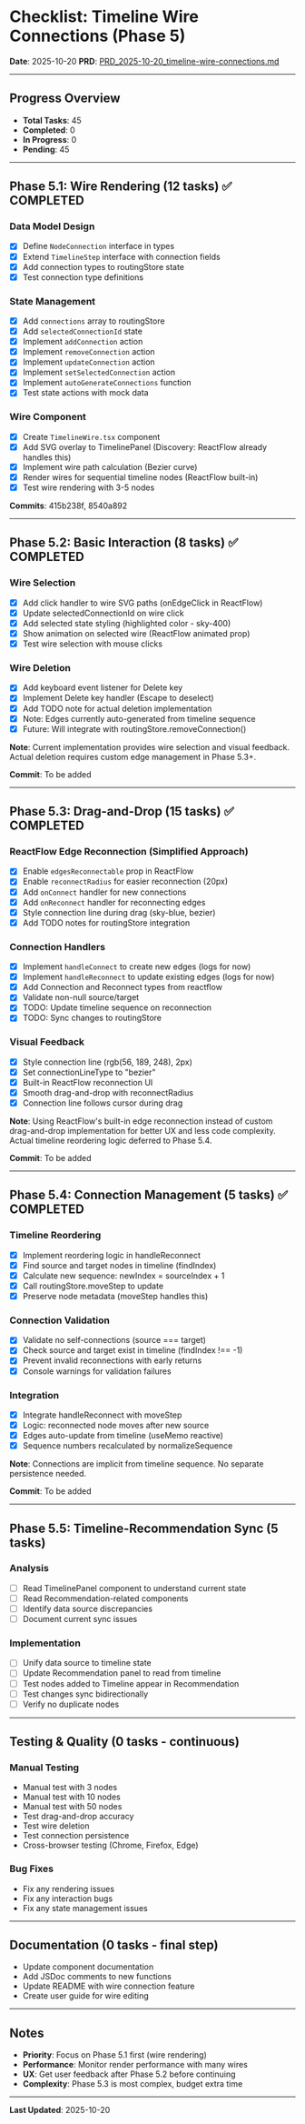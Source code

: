 # Checklist: Timeline Wire Connections (Phase 5)

**Date**: 2025-10-20
**PRD**: [PRD_2025-10-20_timeline-wire-connections.md](./PRD_2025-10-20_timeline-wire-connections.md)

---

## Progress Overview

- **Total Tasks**: 45
- **Completed**: 0
- **In Progress**: 0
- **Pending**: 45

---

## Phase 5.1: Wire Rendering (12 tasks) ✅ COMPLETED

### Data Model Design
- [x] Define `NodeConnection` interface in types
- [x] Extend `TimelineStep` interface with connection fields
- [x] Add connection types to routingStore state
- [x] Test connection type definitions

### State Management
- [x] Add `connections` array to routingStore
- [x] Add `selectedConnectionId` state
- [x] Implement `addConnection` action
- [x] Implement `removeConnection` action
- [x] Implement `updateConnection` action
- [x] Implement `setSelectedConnection` action
- [x] Implement `autoGenerateConnections` function
- [x] Test state actions with mock data

### Wire Component
- [x] Create `TimelineWire.tsx` component
- [x] Add SVG overlay to TimelinePanel (Discovery: ReactFlow already handles this)
- [x] Implement wire path calculation (Bezier curve)
- [x] Render wires for sequential timeline nodes (ReactFlow built-in)
- [x] Test wire rendering with 3-5 nodes

**Commits**: 415b238f, 8540a892

---

## Phase 5.2: Basic Interaction (8 tasks) ✅ COMPLETED

### Wire Selection
- [x] Add click handler to wire SVG paths (onEdgeClick in ReactFlow)
- [x] Update selectedConnectionId on wire click
- [x] Add selected state styling (highlighted color - sky-400)
- [x] Show animation on selected wire (ReactFlow animated prop)
- [x] Test wire selection with mouse clicks

### Wire Deletion
- [x] Add keyboard event listener for Delete key
- [x] Implement Delete key handler (Escape to deselect)
- [x] Add TODO note for actual deletion implementation
- [x] Note: Edges currently auto-generated from timeline sequence
- [x] Future: Will integrate with routingStore.removeConnection()

**Note**: Current implementation provides wire selection and visual feedback. Actual deletion requires custom edge management in Phase 5.3+.

**Commit**: To be added

---

## Phase 5.3: Drag-and-Drop (15 tasks) ✅ COMPLETED

### ReactFlow Edge Reconnection (Simplified Approach)
- [x] Enable `edgesReconnectable` prop in ReactFlow
- [x] Enable `reconnectRadius` for easier reconnection (20px)
- [x] Add `onConnect` handler for new connections
- [x] Add `onReconnect` handler for reconnecting edges
- [x] Style connection line during drag (sky-blue, bezier)
- [x] Add TODO notes for routingStore integration

### Connection Handlers
- [x] Implement `handleConnect` to create new edges (logs for now)
- [x] Implement `handleReconnect` to update existing edges (logs for now)
- [x] Add Connection and Reconnect types from reactflow
- [x] Validate non-null source/target
- [x] TODO: Update timeline sequence on reconnection
- [x] TODO: Sync changes to routingStore

### Visual Feedback
- [x] Style connection line (rgb(56, 189, 248), 2px)
- [x] Set connectionLineType to "bezier"
- [x] Built-in ReactFlow reconnection UI
- [x] Smooth drag-and-drop with reconnectRadius
- [x] Connection line follows cursor during drag

**Note**: Using ReactFlow's built-in edge reconnection instead of custom drag-and-drop implementation for better UX and less code complexity. Actual timeline reordering logic deferred to Phase 5.4.

**Commit**: To be added

---

## Phase 5.4: Connection Management (5 tasks) ✅ COMPLETED

### Timeline Reordering
- [x] Implement reordering logic in handleReconnect
- [x] Find source and target nodes in timeline (findIndex)
- [x] Calculate new sequence: newIndex = sourceIndex + 1
- [x] Call routingStore.moveStep to update
- [x] Preserve node metadata (moveStep handles this)

### Connection Validation
- [x] Validate no self-connections (source === target)
- [x] Check source and target exist in timeline (findIndex !== -1)
- [x] Prevent invalid reconnections with early returns
- [x] Console warnings for validation failures

### Integration
- [x] Integrate handleReconnect with moveStep
- [x] Logic: reconnected node moves after new source
- [x] Edges auto-update from timeline (useMemo reactive)
- [x] Sequence numbers recalculated by normalizeSequence

**Note**: Connections are implicit from timeline sequence. No separate persistence needed.

**Commit**: To be added

---

## Phase 5.5: Timeline-Recommendation Sync (5 tasks)

### Analysis
- [ ] Read TimelinePanel component to understand current state
- [ ] Read Recommendation-related components
- [ ] Identify data source discrepancies
- [ ] Document current sync issues

### Implementation
- [ ] Unify data source to timeline state
- [ ] Update Recommendation panel to read from timeline
- [ ] Test nodes added to Timeline appear in Recommendation
- [ ] Test changes sync bidirectionally
- [ ] Verify no duplicate nodes

---

## Testing & Quality (0 tasks - continuous)

### Manual Testing
- Manual test with 3 nodes
- Manual test with 10 nodes
- Manual test with 50 nodes
- Test drag-and-drop accuracy
- Test wire deletion
- Test connection persistence
- Cross-browser testing (Chrome, Firefox, Edge)

### Bug Fixes
- Fix any rendering issues
- Fix any interaction bugs
- Fix any state management issues

---

## Documentation (0 tasks - final step)

- Update component documentation
- Add JSDoc comments to new functions
- Update README with wire connection feature
- Create user guide for wire editing

---

## Notes

- **Priority**: Focus on Phase 5.1 first (wire rendering)
- **Performance**: Monitor render performance with many wires
- **UX**: Get user feedback after Phase 5.2 before continuing
- **Complexity**: Phase 5.3 is most complex, budget extra time

---

**Last Updated**: 2025-10-20
